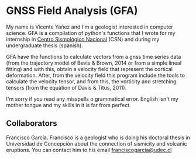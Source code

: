 # GNSS Field Analysis (GFA)

My name is Vicente Yañez and I'm a geologist interested in computer science. GFA is a compilation of python's functions that I wrote for my internship in [Centro Sismológico Nacional](http://www.sismologia.cl/) (CSN) and during my undergraduate thesis (spanish).

GFA have the functions to calculate vectors from a gnss time series data (from the trajectory model of Bevis & Brown, 2014 or from a simple lineal fitting) and with this, obtain a velocity field that represent the cortical deformation. After, from the velocity field this program include the tools to calculate the velocity tensor, and from this, the vorticity and stretching tensors (from the equation of Davis & Titus, 2011).

I'm sorry if you read any misspells o grammatical error. English isn't my mother tongue and my skills in it is far from perfect.

## Collaborators
Francisco García. Francisco is a geologist who is doing his doctoral thesis in Universidad de Concepción about the connection of sismicity and volcanic eruptions. You can contact him to his email franciscogarcia@udec.cl
